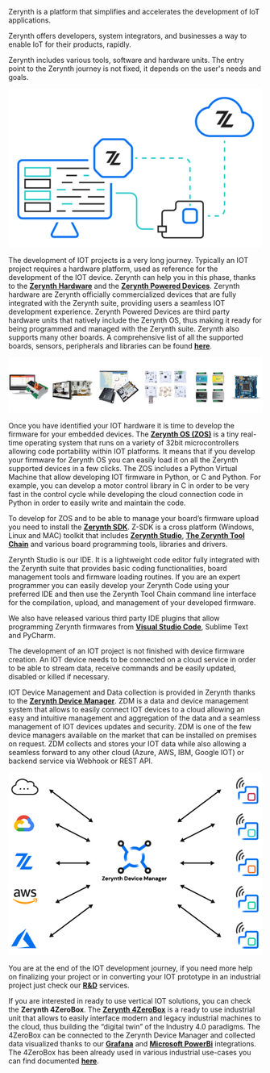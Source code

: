Zerynth is a platform that simplifies and accelerates the development of IoT applications.

Zerynth offers developers, system integrators, and businesses a way to enable IoT for their products, rapidly.


Zerynth includes various tools, software and hardware units. The entry point to the Zerynth journey is not fixed, it depends on the user's needs and goals.

<p align="center">
  <img src="img/zerynth-platform.png">
</p>

The development of IOT projects is a very long journey. Typically an IOT project requires a hardware platform, used as reference for the development of the IOT device. Zerynth can help you in this phase, thanks to the <a href="https://www.zerynth.com/powered-by-zerynth/" target="_blank">**Zerynth Hardware**</a> and the <a href="https://www.zerynth.com/powered-by-zerynth/" target="_blank">**Zerynth Powered Devices**</a>. Zerynth hardware are Zerynth officially commercialized devices that are fully integrated with the Zerynth suite, providing users a seamless IOT development experience. Zerynth Powered Devices are third party hardware units that natively include the Zerynth OS, thus making it ready for being programmed and managed with the Zerynth suite. Zerynth also supports many other boards. A comprehensive list of all the supported boards, sensors, peripherals and libraries can be found <a href="https://testzdoc.zerynth.com/reference/boards/adafruit_feather_huzzah/docs/" target="_blank">**here**</a>.

![](img/zerynth-devices.jpg)

Once you have identified your IOT hardware it is time to develop the firmware for your embedded devices. The <a href="https://www.zerynth.com/zos/" target="_blank">**Zerynth OS (ZOS)**</a> is a tiny real-time operating system that runs on a variety of 32bit microcontrollers allowing code portability within IOT platforms. It means that if you develop your firmware for Zerynth OS you can easily load it on all the Zerynth supported devices in a few clicks. The ZOS includes a Python Virtual Machine that allow developing IOT firmware in Python, or C and Python. For example, you can develop a motor control library in C in order to be very fast in the control cycle while developing the cloud connection code in Python in order to easily write and maintain the code.

  

To develop for ZOS and to be able to manage your board’s firmware upload you need to install the <a href="https://www.zerynth.com/zsdk/" target="_blank">**Zerynth SDK**</a>. Z-SDK is a cross platform (Windows, Linux and MAC) toolkit that includes <a href="/latest/develop/Develop/" target="_blank">**Zerynth Studio**</a>, <a href="/latest/reference/core/toolchain/docs/" target="_blank">**The Zerynth Tool Chain**</a> and various board programming tools, libraries and drivers.

  

Zerynth Studio is our IDE. It is a lightweight code editor fully integrated with the Zerynth suite that provides basic coding functionalities, board management tools and firmware loading routines. If you are an expert programmer you can easily develop your Zerynth Code using your preferred IDE and then use the Zerynth Tool Chain command line interface for the compilation, upload, and management of your developed firmware.

  

We also have released various third party IDE plugins that allow programming Zerynth firmwares from <a href="/latest/gettingstarted/Getting%20Started/#third-party-ide-plugins" target="_blank">**Visual Studio Code**</a>, Sublime Text and PyCharm.

  

The development of an IOT project is not finished with device firmware creation. An IOT device needs to be connected on a cloud service in order to be able to stream data, receive commands and be easily updated, disabled or killed if necessary.

  

IOT Device Management and Data collection is provided in Zerynth thanks to the <a href="https://www.zerynth.com/zdm/" target="_blank">**Zerynth Device Manager**</a>. ZDM is a data and device management system that allows to easily connect IOT devices to a cloud allowing an easy and intuitive management and aggregation of the data and a seamless management of IOT devices updates and security. ZDM is one of the few device managers available on the market that can be installed on premises on request. ZDM collects and stores your IOT data while also allowing a seamless forward to any other cloud (Azure, AWS, IBM, Google IOT) or backend service via Webhook or REST API.

![](img/zdm-docs-image.png)

You are at the end of the IOT development journey, if you need more help on finalizing your project or in converting your IOT prototype in an industrial project just check our <a href="https://www.zerynth.com/services/" target="_blank">**R&D**</a> services.

  

If you are interested in ready to use vertical IOT solutions, you can check the **Zerynth 4ZeroBox**. The <a href="/latest/4zp/4ZeroBox/" target="_blank">**Zerynth 4ZeroBox**</a> is a ready to use industrial unit that allows to easily interface modern and legacy industrial machines to the cloud, thus building the “digital twin” of the Industry 4.0 paradigms. The 4ZeroBox can be connected to the Zerynth Device Manager and collected data visualized thanks to our <a href="https://www.zerynth.com/blog/connect-zerynth-device-manager-with-grafana-iot-data-visualization/" target="_blank">**Grafana**</a> and <a href="https://www.zerynth.com/blog/iot-tutorial-learn-how-to-connect-power-bi-to-the-zerynth-device-manager/" target="_blank">**Microsoft PowerBi**</a> integrations. The 4ZeroBox has been already used in various industrial use-cases you can find documented <a href="https://www.zerynth.com/use-cases/" target="_blank">**here**</a>. 
